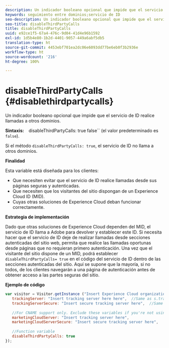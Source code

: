```yaml
---
description: Un indicador booleano opcional que impide que el servicio de ID realice llamadas a otros dominios.
keywords: seguimiento entre dominios;servicio de ID
seo-description: Un indicador booleano opcional que impide que el servicio de ID realice llamadas a otros dominios.
seo-title: disableThirdPartyCalls
title: disableThirdPartyCalls
uuid: e92ce1f5-67a4-476c-9d04-41d4e96b1592
exl-id: 1d5b4e80-1b2d-4401-9057-449a6abf5db5
translation-type: ht
source-git-commit: 4453ebf701ea2dc06e6093dd77be6eb0f3b2936e
workflow-type: ht
source-wordcount: '216'
ht-degree: 100%

---
```


# disableThirdPartyCalls {#disablethirdpartycalls}

Un indicador booleano opcional que impide que el servicio de ID realice llamadas a otros dominios.

**Sintaxis:** ` ` disableThirdPartyCalls: true false`` (el valor predeterminado es `false`).

Si el método `disableThirdPartyCalls: true`, el servicio de ID no llama a otros dominios.

**Finalidad**

Esta variable está diseñada para los clientes:

* Que necesiten evitar que el servicio de ID realice llamadas desde sus páginas seguras y autenticadas.
* Que necesiten que los visitantes del sitio dispongan de un Experience Cloud ID (MID).
* Cuyas otras soluciones de Experience Cloud deban funcionar correctamente.

**Estrategia de implementación**

Dado que otras soluciones de Experience Cloud dependen del MID, el servicio de ID llama a Adobe para devolver y establecer este ID. Si necesita hacer que el servicio de ID deje de realizar llamadas desde secciones autenticadas del sitio web, permita que realice las llamadas oportunas desde páginas que no requieran primero autenticación. Una vez que el visitante del sitio dispone de un MID, podrá establecer `disableThirdPartyCalls= true` en el código del servicio de ID dentro de las secciones autenticadas del sitio. Aquí se supone que la mayoría, si no todos, de los clientes navegarán a una página de autenticación antes de obtener acceso a las partes seguras del sitio.

**Ejemplo de código**

```js
var visitor = Visitor.getInstance ("Insert Experience Cloud organization ID here",{ 
   trackingServer: "Insert tracking server here here",  //Same as s.trackingServer 
   trackingServerSecure: "Insert secure tracking server here",  //Same as s.trackingServerSecure 
 
   //For CNAME support only. Exclude these variables if you're not using CNAME 
   marketingCloudServer: "Insert tracking server here", 
   marketingCloudServerSecure: "Insert secure tracking server here", 
 
   //Function variable 
   disableThirdPartyCalls: true 
}); 
```
